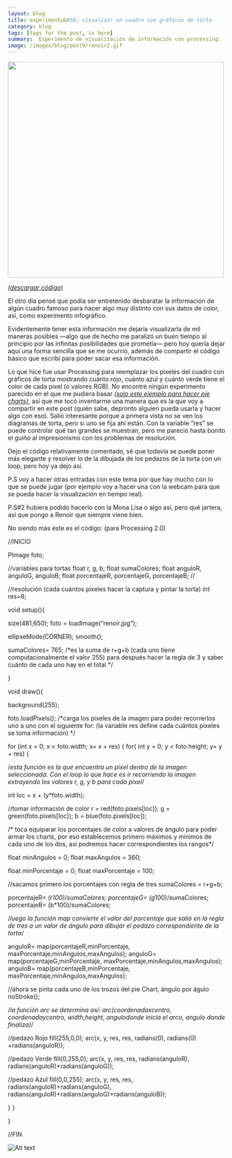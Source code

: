 ```yaml
---
layout: blog
title: experimento&#58; visualizar un cuadro con gráficos de torta
category: blog
tags: [tags for the post, is here]  
summary:  Experimento de visualización de información con processing.
image: /images/blog/post9/renoir2.gif
---
```


<img src='/images/blog/post9/renoir1.gif' width="500"/>

[*(descargar código)*](https://dl.dropboxusercontent.com/u/21566953/mqvlm/post9_renoir.zip)

El otro día pensé que podía ser entretenido desbaratar la información de algún cuadro famoso para hacer algo muy distinto con sus datos de color, así, como experimento infográfico.

Evidentemente tener esta información me dejaría visualizarla de mil maneras posibles —algo que de hecho me paralizó un buen tiempo al principio por las infinitas posibilidades que prometía— pero hoy quería dejar aquí una forma sencilla que se me ocurrió, además de compartir el código básico que escribí para poder sacar esa información.

Lo que hice fue usar Processing para reemplazar los pixeles del cuadro con gráficos de torta mostrando cuánto rojo, cuánto azul y cuánto verde tiene el color de cada pixel (o valores RGB). No encontré ningún experimento parecido en el que me pudiera basar _[(solo este ejemplo para hacer pie charts)](https://processing.org/examples/piechart.html)_, así que me tocó inventarme una manera que es la que voy a compartir en este post (quién sabe, depronto alguien pueda usarla y hacer algo con eso). Salió interesante porque a primera vista no se ven los diagramas de torta, pero si uno se fija ahí están. Con la variable “res” se puede controlar qué tan grandes se muestran, pero me pareció hasta bonito el guiño al impresionismo con los problemas de resolución.

Dejo el código relativamente comentado, sé que todavía se puede poner más elegante y resolver lo de la dibujada de los pedazos de la torta con un loop, pero hoy ya dejo así.

P.S voy a hacer otras entradas con este tema por que hay mucho con lo que se puede jugar (por ejemplo voy a hacer una con la webcam para que se pueda hacer la visualización en tiempo real).

P.S#2 hubiera podido hacerlo con la Mona Lisa o algo así, pero qué jartera, así que pongo a Renoir que siempre viene bien.

No siendo más éste es el código: (para Processing 2.0)

//INICIO

PImage foto;

//variables para tortas
float r, g, b;
float sumaColores;
float anguloR, anguloG, anguloB;
float porcentajeR, porcentajeG, porcentajeB;
//


//resolución (cada cuántos pixeles hacer la captura y pintar la torta)
int res=8;

void setup(){

size(481,650);
foto = loadImage(“renoir.jpg”);

ellipseMode(CORNER);
smooth();

sumaColores= 765; /*es la suma de r+g+b (cada uno tiene computacionalmente el valor 255) 
para después hacer la regla de 3 y saber cuánto de cada uno hay en el total */

}

void draw(){

background(255);

foto.loadPixels(); /*carga los pixeles de la imagen para poder recorrerlos uno a uno con el siguiente for:
(la variable res define cada cuántos pixeles se toma información) */

for (int x = 0; x < foto.width; x= x + res)
{
for( int y = 0; y < foto.height; y= y + res)
{

/*esta función es la que encuentra un pixel dentro de la imagen seleccionada. Con el loop
lo que hace es ir recorriendo la imagen extrayendo los valores r, g, y b para cada pixel*/

int loc = x + (y*foto.width);

//tomar información de color
r = red(foto.pixels[loc]);
g = green(foto.pixels[loc]);
b = blue(foto.pixels[loc]);



/* toca equiparar los porcentajes de color a valores de ángulo para poder armar los charts, por eso
establecemos primero máximos y mínimos de cada uno de los dos, así podremos hacer correspondientes 
los rangos*/

float minAngulos = 0;
float maxAngulos = 360;

float minPorcentaje = 0; 
float maxPorcentaje = 100;


//sacamos primero los porcentajes con regla de tres
sumaColores = r+g+b;

porcentajeR= (r*100)/sumaColores;
porcentajeG= (g*100)/sumaColores;
porcentajeB= (b*100)/sumaColores; 


/*luego la función map convierte el valor del porcentaje que salió en la regla de
tres a un valor de ángulo para dibujar el pedazo correspondiente de la torta*/

anguloR= map(porcentajeR,minPorcentaje, maxPorcentaje,minAngulos,maxAngulos);
anguloG= map(porcentajeG,minPorcentaje, maxPorcentaje,minAngulos,maxAngulos);
anguloB= map(porcentajeB,minPorcentaje, maxPorcentaje,minAngulos,maxAngulos);

//ahora se pinta cada uno de los trozos del pie Chart, ángulo por águlo
noStroke();


/*la función arc se determina así:
arc(coordenadaxcentro, coordenadaycentro, width,height, angulodonde inicia el arco, angulo donde finaliza)*/


//pedazo Rojo
fill(255,0,0);
arc(x, y, res, res, radians(0), radians(0) +radians(anguloR));


//pedazo Verde
fill(0,255,0);
arc(x, y, res, res, radians(anguloR), radians(anguloR)+radians(anguloG));

//pedazo Azul 
fill(0,0,255); 
arc(x, y, res, res, radians(anguloR)+radians(anguloG), radians(anguloR)+radians(anguloG)+radians(anguloB)); 

}
}


}

//FIN

![Alt text](/images/blog/post9/renoir2.gif "renoir")